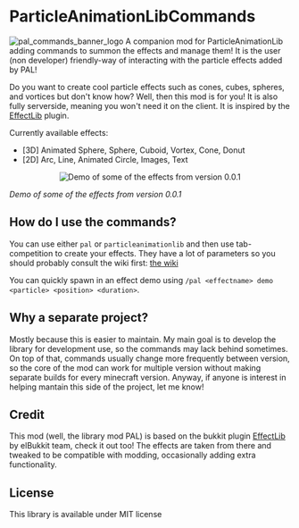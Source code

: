 # ParticleAnimationLibCommands
![pal_commands_banner_logo](https://github.com/user-attachments/assets/b5eccb4f-a669-4607-be4e-f91c578c9b38)
A companion mod for ParticleAnimationLib adding commands to summon the effects and manage them!
It is the user (non developer) friendly-way of interacting with the particle effects added by PAL!

Do you want to create cool particle effects such as cones, cubes, spheres, and vortices but don't know how? Well, then this mod is for you! 
It is also fully serverside, meaning you won't need it on the client. It is inspired by the [EffectLib](https://github.com/elBukkit/EffectLib) plugin.

Currently available effects:
- [3D] Animated Sphere, Sphere, Cuboid, Vortex, Cone, Donut
- [2D] Arc, Line, Animated Circle, Images, Text

<center>
  
<p align="center">
  <img src="https://github.com/Emafire003/ParticleAnimationLib/assets/29462910/f3614984-c6c8-4fd1-ac5b-0ed9adef732a" alt="Demo of some of the effects from version 0.0.1" />
</p>

</center>

*Demo of some of the effects from version 0.0.1*

## How do I use the commands?
You can use either `pal` or `particleanimationlib` and then use tab-competition to create your effects. They have a lot of parameters so you should probably consult the wiki first: [the wiki](https://emafire003.gitbook.io/particleanimationlibwiki/)

You can quickly spawn in an effect demo using `/pal <effectname> demo <particle> <position> <duration>`.

## Why a separate project?
Mostly because this is easier to maintain. My main goal is to develop the library for development use, so the commands may lack behind sometimes. On top of that, commands usually change more frequently between version, so the core of the mod can work for multiple version without making separate builds for every minecraft version. Anyway, if anyone is interest in helping mantain this side of the project, let me know!

## Credit
This mod (well, the library mod PAL) is based on the bukkit plugin [EffectLib](https://github.com/elBukkit/EffectLib) by elBukkit team, check it out too! The effects are taken from there and tweaked to be compatible with modding, occasionally adding extra functionality.

## License
This library is available under MIT license
